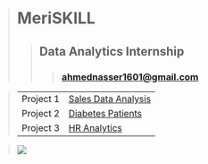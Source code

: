 > # **MeriSKILL**
>> ## **Data Analytics Internship**
>>> ### **ahmednasser1601@gmail.com**

> <table><tr><td>Project 1</td><td><a href="Sales-Data-Analysis">Sales Data Analysis</a></td></tr><tr><td>Project 2</td><td><a href="Diabetes-Patients">Diabetes Patients</a></td></tr><tr><td>Project 3</td><td><a href="HR-Analytics">HR Analytics</a></td></tr></table>

> <img src="https://hits.sh/github.com/AhmedNasser1601/Data-Analytics.svg?label=Visits&logo=powerbi"/>
